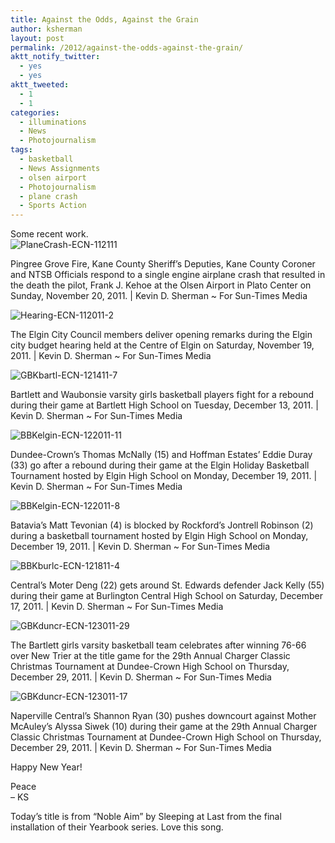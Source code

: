 ```yaml
---
title: Against the Odds, Against the Grain
author: ksherman
layout: post
permalink: /2012/against-the-odds-against-the-grain/
aktt_notify_twitter:
  - yes
  - yes
aktt_tweeted:
  - 1
  - 1
categories:
  - illuminations
  - News
  - Photojournalism
tags:
  - basketball
  - News Assignments
  - olsen airport
  - Photojournalism
  - plane crash
  - Sports Action
---
```

Some recent work.  
<img class="aligncenter" src="https://s3-us-west-2.amazonaws.com/assets.kshermphoto.com/2012PostsImages/PlaneCrash-ECN-112111.jpg" alt="PlaneCrash-ECN-112111" />

Pingree Grove Fire, Kane County Sheriff&#8217;s Deputies, Kane County Coroner and NTSB Officials respond to a single engine airplane crash that resulted in the death the pilot, Frank J. Kehoe at the Olsen Airport in Plato Center on Sunday, November 20, 2011. | Kevin D. Sherman ~ For Sun-Times Media

<img class="aligncenter" src="https://s3-us-west-2.amazonaws.com/assets.kshermphoto.com/2012PostsImages/Hearing-ECN-112011-2.jpg" alt="Hearing-ECN-112011-2" />

The Elgin City Council members deliver opening remarks during the Elgin city budget hearing held at the Centre of Elgin on Saturday, November 19, 2011. | Kevin D. Sherman ~ For Sun-Times Media

<img class="aligncenter" src="https://s3-us-west-2.amazonaws.com/assets.kshermphoto.com/2012PostsImages/GBKbartl-ECN-121411-7.jpg" alt="GBKbartl-ECN-121411-7" />

Bartlett and Waubonsie varsity girls basketball players fight for a rebound during their game at Bartlett High School on Tuesday, December 13, 2011. | Kevin D. Sherman ~ For Sun-Times Media

<img class="aligncenter" src="https://s3-us-west-2.amazonaws.com/assets.kshermphoto.com/2012PostsImages/BBKelgin-ECN-122011-11.jpg" alt="BBKelgin-ECN-122011-11" />

Dundee-Crown&#8217;s Thomas McNally (15) and Hoffman Estates&#8217; Eddie Duray (33) go after a rebound during their game at the Elgin Holiday Basketball Tournament hosted by Elgin High School on Monday, December 19, 2011. | Kevin D. Sherman ~ For Sun-Times Media

<img class="aligncenter" src="https://s3-us-west-2.amazonaws.com/assets.kshermphoto.com/2012PostsImages/BBKelgin-ECN-122011-8.jpg" alt="BBKelgin-ECN-122011-8" />

Batavia&#8217;s Matt Tevonian (4) is blocked by Rockford&#8217;s Jontrell Robinson (2) during a basketball tournament hosted by Elgin High School on Monday, December 19, 2011. | Kevin D. Sherman ~ For Sun-Times Media

<img class="aligncenter" src="https://s3-us-west-2.amazonaws.com/assets.kshermphoto.com/2012PostsImages/BBKburlc-ECN-121811-4.jpg" alt="BBKburlc-ECN-121811-4" />

Central&#8217;s Moter Deng (22) gets around St. Edwards defender Jack Kelly (55) during their game at Burlington Central High School on Saturday, December 17, 2011. | Kevin D. Sherman ~ For Sun-Times Media

<img class="aligncenter" src="https://s3-us-west-2.amazonaws.com/assets.kshermphoto.com/2012PostsImages/GBKduncr-ECN-123011-29.jpg" alt="GBKduncr-ECN-123011-29" />

The Bartlett girls varsity basketball team celebrates after winning 76-66 over New Trier at the title game for the 29th Annual Charger Classic Christmas Tournament at Dundee-Crown High School on Thursday, December 29, 2011. | Kevin D. Sherman ~ For Sun-Times Media

<img class="aligncenter" src="https://s3-us-west-2.amazonaws.com/assets.kshermphoto.com/2012PostsImages/GBKduncr-ECN-123011-17.jpg" alt="GBKduncr-ECN-123011-17" />

Naperville Central&#8217;s Shannon Ryan (30) pushes downcourt against Mother McAuley&#8217;s Alyssa Siwek (10) during their game at the 29th Annual Charger Classic Christmas Tournament at Dundee-Crown High School on Thursday, December 29, 2011. | Kevin D. Sherman ~ For Sun-Times Media

Happy New Year!

Peace  
&#8211; KS

Today&#8217;s title is from &#8220;Noble Aim&#8221; by Sleeping at Last from the final installation of their Yearbook series. Love this song.